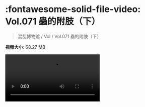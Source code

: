 # :fontawesome-solid-file-video: Vol.071 蟲的附肢（下）

> 混乱博物馆 / Vol / Vol.071 蟲的附肢（下）

**视频大小**: 68.27 MB

<div class="video"><video src="https://file.hsyhx.top/archive/混乱博物馆/Vol/Vol.071 蟲的附肢（下）.mp4" controls preload>🤔 您的浏览器不支持 video 标签</video></div>
